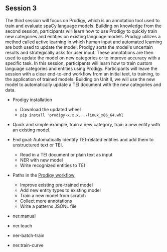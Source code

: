 ## Session 3
The third session will focus on Prodigy, which is an annotation tool used to train and evaluate spaCy language models. Building on knowledge from the second session, participants will learn how to use Prodigy to quickly train new categories and entities on existing language models. Prodigy utilizes a method called active learning in which human input and automated learning are both used to update the model. Prodigy sorts the model's uncertain results and strategically asks for user input. These annotations are then used to update the model on new categories or to improve accuracy with a specific task. In this session, participants will learn how to train custom language categories and entities using Prodigy.
Participants will leave the session with a clear end-to-end workflow from an initial text, to training, to the application of trained models. Building on Unit II, we will use the new model to automatically update a TEI document with the new categories and data.


- Prodigy installation 
  - Download the updated wheel
  - `pip install 'prodigy-x.x.x...-linux_x86_64.whl`
- Quick and simple example, train a new category, train a new entity with an existing model.

- End goal: Automatically identify TEI-related entities and add them to unstructured text or TEI.
  - Read in a TEI document or plain text as input
  - NER with new model
  - Write recognized entities to TEI 
  
- Paths in the [Prodigy workflow](https://github.com/apjanco/spaCy_DH2019_workshop/raw/master/unit3/prodigy_workflow.jpeg)
  - Improve existing pre-trained model 
  - Add new entity types to existing model 
  - Train a new model from scratch 
  - Collect more annotations 
  - Write a patterns JSONL file 

- ner.manual 
- ner.teach
- ner-batch-train
- ner.train-curve 

